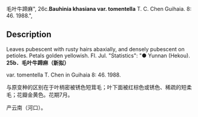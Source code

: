 毛叶牛蹄麻",
26c.**Bauhinia khasiana var. tomentella** T. C. Chen Guihaia. 8: 46. 1988.",

## Description
Leaves pubescent with rusty hairs abaxially, and densely pubescent on petioles. Petals golden yellowish. Fl. Jul.
  "Statistics": "● Yunnan (Hekou).
**25b．毛叶牛蹄麻（新拟）**

var. tomentella T. Chen in Guihaia 8: 46. 1988.

与原变种的区别在于叶柄密被锈色短茸毛；叶下面被红棕色或锈色、稀疏的短柔毛；花瓣金黄色。花期7月。

产云南（河口）。
